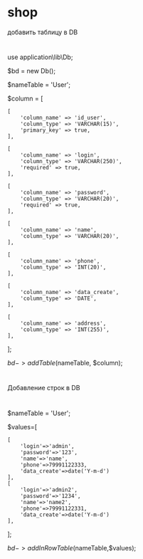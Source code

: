 # shop
добавить таблицу в DB
#
use application\lib\Db;

$bd = new Db();

$nameTable = 'User';

$column = 
[
    
    [
        'column_name' => 'id_user',
        'column_type' => 'VARCHAR(15)',
        'primary_key' => true,
    ],
    
    [
        'column_name' => 'login',
        'column_type' => 'VARCHAR(250)',
        'required' => true,
    ],
    
    [
        'column_name' => 'password',
        'column_type' => 'VARCHAR(20)',
        'required' => true,
    ],
    
    [
        'column_name' => 'name',
        'column_type' => 'VARCHAR(20)',
    ],
    
    [
        'column_name' => 'phone',
        'column_type' => 'INT(20)',
    ],
    
    [
        'column_name' => 'data_create',
        'column_type' => 'DATE',
    ],
    
    [
        'column_name' => 'address',
        'column_type' => 'INT(255)',
    ],

];


$bd->addTable($nameTable, $column);

#
Добавление строк в DB
#

$nameTable = 'User';

$values=[

    [
        'login'=>'admin',
        'password'=>'123',
        'name'=>'name',
        'phone'=>79991122333,
        'data_create'=>date('Y-m-d')
    ],
    [
        'login'=>'admin2',
        'password'=>'1234',
        'name'=>'name2',
        'phone'=>79991122331,
        'data_create'=>date('Y-m-d')
    ],
    
];

$bd->addInRowTable($nameTable,$values);



